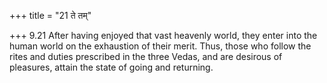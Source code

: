 +++
title = "21 ते तम्"

+++
9.21 After having enjoyed that vast heavenly world, they enter into the
human world on the exhaustion of their merit. Thus, those who follow the
rites and duties prescribed in the three Vedas, and are desirous of
pleasures, attain the state of going and returning.
